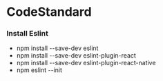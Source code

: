 # CodeStandard

### Install Eslint

* npm install --save-dev eslint
* npm install --save-dev eslint-plugin-react
* npm install --save-dev eslint-plugin-react-native
* npm eslint --init
